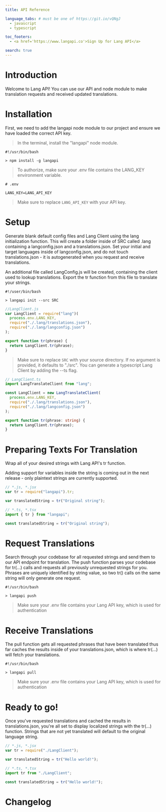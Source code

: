 ```yaml
---
title: API Reference

language_tabs: # must be one of https://git.io/vQNgJ
  - javascript
  - typescript

toc_footers:
  - <a href='https://www.langapi.co'>Sign Up for Lang API</a>

search: true
---
```


# Introduction

Welcome to Lang API! You can use our API and node module to make translation requests and received updated translations.

# Installation

First, we need to add the langapi node module to our project and ensure we have loaded the correct API key.

> In the terminal, install the "langapi" node module.

```shell--all
#!/usr/bin/bash

> npm install -g langapi
```

> To authorize, make sure your .env file contains the LANG_KEY environment variable.

```shell--all
# .env

LANG_KEY=LANG_API_KEY
```

> Make sure to replace `LANG_API_KEY` with your API key.

# Setup

Generate blank default config files and Lang Client using the lang initialization function. This will create a folder inside of SRC called .lang containing a langconfig.json and a translations.json. Set your initial and target languages inside of langconfig.json, and do not touch translations.json - it is autogenerated when you request and receive translations.

An additional file called LangConfig.js will be created, containing the client used to lookup translations. Export the tr function from this file to translate your strings.

```shell--all
#!/user/bin/bash

> langapi init --src SRC
```

```javascript
//LangClient.js
var LangClient = require("lang")(
  process.env.LANG_KEY,
  require("./.lang/translations.json"),
  require("./.lang/langconfig.json")
);

export function tr(phrase) {
  return LangClient.tr(phrase);
}
```

> Make sure to replace `SRC` with your source directory. If no argument is provided, it defaults to "./src".
> You can generate a typescript Lang Client by adding the --ts flag.

```typescript
// LangClient.ts
import LangTranslateClient from "lang";

const LangClient = new LangTranslateClient(
  process.env.LANG_KEY,
  require("./.lang/translations.json"),
  require("./.lang/langconfig.json")
);

export function tr(phrase: string) {
  return LangClient.tr(phrase);
}
```

# Preparing Texts For Translation

Wrap all of your desired strings with Lang API's tr function.

Adding support for variables inside the string is coming out in the next release - only plaintext strings are currently supported.

```javascript
// *.js, *.jsx
var tr = require("langapi").tr;

var translatedString = tr("Original string");
```

```typescript
// *.ts, *.tsx
import { tr } from "langapi";

const translatedString = tr("Original string");
```

# Request Translations

Search through your codebase for all requested strings and send them to our API endpoint for translation. The push function parses your codebase for tr(...) calls and requests all previously unrequested strings for you. Phrases are uniquely identified by string value, so two tr() calls on the same string will only generate one request.

```shell--all
#!/usr/bin/bash

> langapi push
```

> Make sure your .env file contains your Lang API key, which is used for authentication

# Receive Translations

The pull function gets all requested phrases that have been translated thus far caches the results inside of your translations.json, which is where tr(...) will fetch your translations.

```shell--all
#!/usr/bin/bash

> langapi pull
```

> Make sure your .env file contains your Lang API key, which is used for authentication

# Ready to go!

Once you've requested translations and cached the results in translations.json, you're all set to display localized strings with the tr(...) function. Strings that are not yet translated will default to the original language string.

```javascript
// *.js, *.jsx
var tr = require("./LangClient");

var translatedString = tr("Hello world!");
```

```typescript
// *.ts, *.tsx
import tr from "./LangClient";

const translatedString = tr("Hello world!");
```

# Changelog
